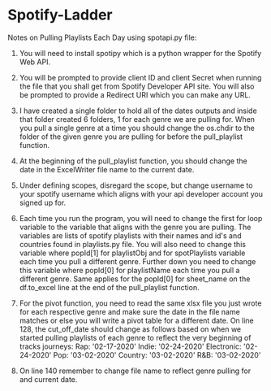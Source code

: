 # Spotify-Ladder

Notes on Pulling Playlists Each Day using spotapi.py file:

1) You will need to install spotipy which is a python wrapper for the Spotify Web API. 

2) You will be prompted to provide client ID and client Secret when running the file that you shall get from Spotify Developer API site. You will also be prompted to provide a Redirect URI which you can make any URL. 

3) I have created a single folder to hold all of the dates outputs and inside that folder created 6 folders, 1 for each genre we are pulling for. When you pull a single genre at a time you should change the os.chdir to the folder of the given genre you are pulling for before the pull_playlist function. 

4) At the beginning of the pull_playlist function, you should change the date in the ExcelWriter file name to the current date. 

5) Under defining scopes, disregard the scope, but change username to your spotify username which aligns with your api developer account you signed up for. 

6) Each time you run the program, you will need to change the first for loop variable to the variable that aligns with the genre you are pulling. The variables are lists of spotify playlists with their names and id's and countries found in playlists.py file. You will also need to change this variable where popId[1] for playlistObj and for spotPlaylists variable each time you pull a different genre. Further down you need to change this variable where popId[0] for playlistName each time you pull a different genre. Same applies for the popId[0] for sheet_name on the df.to_excel line at the end of the pull_playlist function. 

7) For the pivot function, you need to read the same xlsx file you just wrote for each respective genre and make sure the date in the file name matches or else you will write a pivot table for a different date. On line 128, the cut_off_date should change as follows based on when we started pulling playlists of each genre to reflect the very beginning of tracks journeys: 
  Rap: '02-17-2020'
  Indie: '02-24-2020'
  Electronic: '02-24-2020'
  Pop: '03-02-2020'
  Country: '03-02-2020'
  R&B: '03-02-2020'
  
8) On line 140 remember to change file name to reflect genre pulling for and current date. 
 
